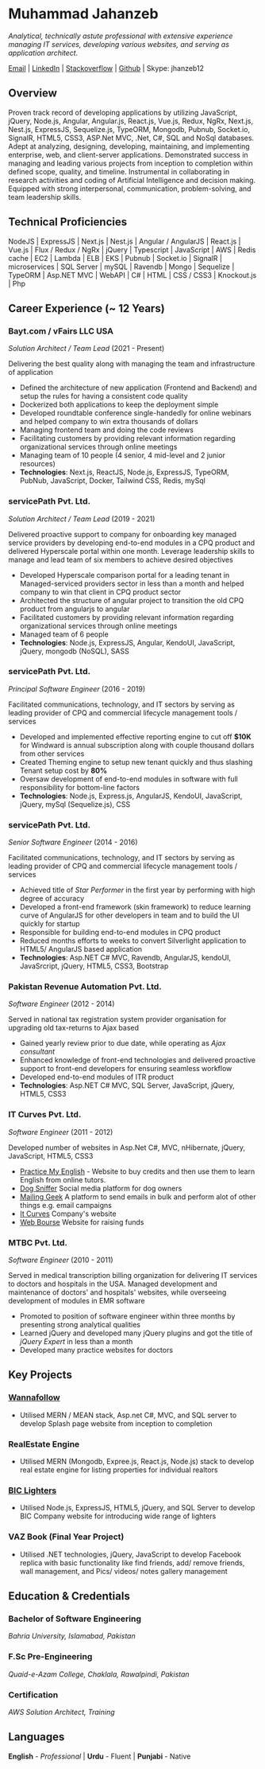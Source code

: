 # Muhammad Jahanzeb
*Analytical, technically astute professional with extensive experience managing IT services, developing various websites, and serving as application architect.*

[Email](mailto::jhanzeb12@live.com) | [LinkedIn](https://www.linkedin.com/in/muhammad-jahanzeb-4b287129/) | [Stackoverflow](https://stackoverflow.com/users/4793177/muhammad-zaib) | [Github](https://github.com/jhanzeb12) | Skype: jhanzeb12

## Overview
Proven track record of developing applications by utilizing JavaScript, jQuery, Node.js, Angular, Angular.js, React.js, Vue.js, Redux, NgRx, Next.js, Nest.js, ExpressJS, Sequelize.js, TypeORM, Mongodb, Pubnub, Socket.io, SignalR, HTML5, CSS3, ASP.Net MVC, .Net, C#, SQL and NoSql databases. Adept at analyzing, designing, developing, maintaining, and implementing enterprise, web, and client-server applications. Demonstrated success in managing and leading various projects from inception to completion within defined scope, quality, and timeline. Instrumental in collaborating in research activities and coding of Artificial Intelligence and decision making. Equipped with strong interpersonal, communication, problem-solving, and team leadership skills.

## Technical Proficiencies
NodeJS | ExpressJS | Next.js | Nest.js | Angular / AngularJS | React.js | Vue.js | Flux / Redux / NgRx | jQuery | Typescript | JavaScript | AWS | Redis cache | EC2 | Lambda | ELB | EKS | Pubnub | Socket.io | SignalR | microservices | SQL Server | mySQL | Ravendb | Mongo | Sequelize | TypeORM | Asp.NET MVC | WebAPI | C# | HTML | CSS / CSS3 | Knockout.js | Php

## Career Experience (~ 12 Years)
### Bayt.com / vFairs LLC USA 
*Solution Architect / Team Lead* <span class="duration">(2021 - Present)</span>

Delivering the best quality along with managing the team and infrastructure of application
- Defined the architecture of new application (Frontend and Backend) and setup the rules for having a consistent code quality
- Dockerized both applications to keep the deployment simple
- Developed roundtable conference single-handedly for online webinars and helped company to win extra thousands of dollars
- Managing frontend team and doing the code reviews
- Facilitating customers by providing relevant information regarding organizational services through online meetings
- Managing team of 10 people (4 senior, 4 mid-level and 2 junior resources)
- **Technologies**: Next.js, ReactJS, Node.js, ExpressJS, TypeORM, PubNub, JavaScript, Docker, Tailwind CSS, Redis, mySql

### servicePath Pvt. Ltd.
*Solution Architect / Team Lead* <span class="duration">(2019 - 2021)</span>

Delivered proactive support to company for onboarding key managed service providers by developing end-to-end modules in a CPQ product and delivered Hyperscale portal within one month. Leverage leadership skills to manage and lead team of six members to achieve desired objectives
- Developed Hyperscale comparison portal for a leading tenant in Managed-serviced providers sector in less than a month and helped company to win that client in CPQ product sector
- Architected the structure of angular project to transition the old CPQ product from angularjs to angular
- Facilitated customers by providing relevant information regarding organizational services through online meetings
- Managed team of 6 people
- **Technologies**: Node.js, ExpressJS, Angular, KendoUI, JavaScript, jQuery, mongodb (NoSQL), SASS

### servicePath Pvt. Ltd.
*Principal Software Engineer* <span class="duration">(2016 - 2019)</span>

Facilitated communications, technology, and IT sectors by serving as leading provider of CPQ and commercial lifecycle management tools / services
- Developed and implemented effective reporting engine to cut off **$10K** for Windward is annual subscription along with couple thousand dollars from other services
- Created Theming engine to setup new tenant quickly and thus slashing Tenant setup cost by **80%**
- Oversaw development of end-to-end modules in software with full responsibility for bottom-line factors
- **Technologies**: Node.js, Express.js, AngularJS, KendoUI, JavaScript, jQuery, mySql (Sequelize.js), CSS

### servicePath Pvt. Ltd.
*Senior Software Engineer* <span class="duration">(2014 - 2016)</span>

Facilitated communications, technology, and IT sectors by serving as leading provider of CPQ and commercial lifecycle management tools / services
- Achieved title of *Star Performer* in the first year by performing with high degree of accuracy
- Developed a front-end framework (skin framework) to reduce learning curve of AngularJS for other developers in team and to build the UI quickly for startup
- Responsible for building end-to-end modules in CPQ product
- Reduced months efforts to weeks to convert Silverlight application to HTML5/ AngularJS based application
- **Technologies**: Asp.NET C# MVC, Ravendb, AngularJS, kendoUI, JavaSrcript, jQuery, HTML5, CSS3, Bootstrap

### Pakistan Revenue Automation Pvt. Ltd.
*Software Engineer* <span class="duration">(2012 - 2014)</span>

Served in national tax registration system provider organisation for upgrading old tax-returns to Ajax based
- Gained yearly review prior to due date, while operating as *Ajax consultant*
- Enhanced knowledge of front-end technologies and delivered proactive support to front-end developers for ensuring seamless workflow
- Developed end-to-end modules of ITR product
- **Technologies**: Asp.NET C# MVC, SQL Server, JavaScript, jQuery, HTML5, CSS3

### IT Curves Pvt. Ltd.
*Software Engineer* <span class="duration">(2011 - 2012)</span>

Developed number of websites in Asp.Net C#, MVC, nHibernate, jQuery, JavaScript, HTML5, CSS3
- [Practice My English](http://www.practicemyenglish247.com/) - Website to buy credits and then use them to learn English from online tutors.
- [Dog Sniffer](http://www.dogsniffer.com/) Social media platform for dog owners
- [Mailing Geek](http://www.mailinggeek.com/) A platform to send emails in bulk and perform alot of other things e.g. email campaigns
- [It Curves](http://www.itcurves.com/) Company's website
- [Web Bourse](http://www.webbourse.co.il/) Website for raising funds

### MTBC Pvt. Ltd.
*Software Engineer* <span class="duration">(2010 - 2011)</span>

Served in medical transcription billing organization for delivering IT services to doctors and hospitals in the USA. Managed development and maintenance of doctors' and hospitals' websites, while overseeing development of modules in EMR software
- Promoted to position of software engineer within three months by presenting strong analytical qualities
- Learned jQuery and developed many jQuery plugins and got the title of *jQuery Expert* in less than a month
- Developed many practice websites for doctors

## Key Projects
### [Wannafollow](https://www.wannafollow.com/)
- Utilised MERN / MEAN stack, Asp.net C#, MVC, and SQL server to develop Splash page website from inception to completion

### RealEstate Engine
- Utilised MERN (Mongodb, Expree.js, React.js, Node.js) stack to develop real estate engine for listing properties for individual realtors

### [BIC Lighters](https://www.biclighters.com/)
- Utilised Node.js, ExpressJS, HTML5, jQuery, and SQL Server to develop BIC Company website for introducing wide range of lighters

### VAZ Book (Final Year Project)
- Utilised .NET technologies, jQuery, JavaScript to develop Facebook replica with basic functionality like find friends, add/ remove friends, wall management, and Pics/ videos/ notes gallery management

## Education & Credentials
### Bachelor of Software Engineering
*Bahria University, Islamabad, Pakistan*

### F.Sc Pre-Engineering
*Quaid-e-Azam College, Chaklala, Rawalpindi, Pakistan*

### Certification
*AWS Solution Architect, Training*

## Languages
**English** - *Professional* | **Urdu** - Fluent | **Punjabi** - Native
